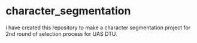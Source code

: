 # character_segmentation
i have created this repository to make a character segmentation project for 2nd round of selection process for UAS DTU.
